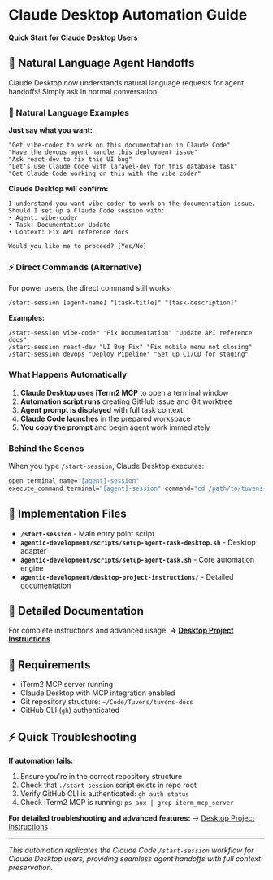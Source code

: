 # Claude Desktop Automation Guide

**Quick Start for Claude Desktop Users**

## 💬 Natural Language Agent Handoffs

Claude Desktop now understands natural language requests for agent handoffs! Simply ask in normal conversation.

### 🎯 Natural Language Examples

**Just say what you want:**
```
"Get vibe-coder to work on this documentation in Claude Code"
"Have the devops agent handle this deployment issue"
"Ask react-dev to fix this UI bug"
"Let's use Claude Code with laravel-dev for this database task"
"Get Claude Code working on this with the vibe coder"
```

**Claude Desktop will confirm:**
```
I understand you want vibe-coder to work on the documentation issue.
Should I set up a Claude Code session with:
• Agent: vibe-coder
• Task: Documentation Update  
• Context: Fix API reference docs

Would you like me to proceed? [Yes/No]
```

### ⚡ Direct Commands (Alternative)

For power users, the direct command still works:
```
/start-session [agent-name] "[task-title]" "[task-description]"
```

**Examples:**
```
/start-session vibe-coder "Fix Documentation" "Update API reference docs"
/start-session react-dev "UI Bug Fix" "Fix mobile menu not closing"  
/start-session devops "Deploy Pipeline" "Set up CI/CD for staging"
```

### What Happens Automatically

1. **Claude Desktop uses iTerm2 MCP** to open a terminal window
2. **Automation script runs** creating GitHub issue and Git worktree
3. **Agent prompt is displayed** with full task context
4. **Claude Code launches** in the prepared workspace
5. **You copy the prompt** and begin agent work immediately

### Behind the Scenes

When you type `/start-session`, Claude Desktop executes:
```bash
open_terminal name="[agent]-session"
execute_command terminal="[agent]-session" command="cd /path/to/tuvens-docs && ./start-session [agent] \"[title]\" \"[description]\""
```

## 📁 Implementation Files

- **`/start-session`** - Main entry point script
- **`agentic-development/scripts/setup-agent-task-desktop.sh`** - Desktop adapter
- **`agentic-development/scripts/setup-agent-task.sh`** - Core automation engine
- **`agentic-development/desktop-project-instructions/`** - Detailed documentation

## 📖 Detailed Documentation

For complete instructions and advanced usage:
**→ [Desktop Project Instructions](./agentic-development/desktop-project-instructions/README.md)**

## 🔧 Requirements

- iTerm2 MCP server running
- Claude Desktop with MCP integration enabled
- Git repository structure: `~/Code/Tuvens/tuvens-docs`
- GitHub CLI (`gh`) authenticated

## ⚡ Quick Troubleshooting

**If automation fails:**
1. Ensure you're in the correct repository structure
2. Check that `./start-session` script exists in repo root
3. Verify GitHub CLI is authenticated: `gh auth status`
4. Check iTerm2 MCP is running: `ps aux | grep iterm_mcp_server`

**For detailed troubleshooting and advanced features:**
→ [Desktop Project Instructions](./agentic-development/desktop-project-instructions/README.md)

---

*This automation replicates the Claude Code `/start-session` workflow for Claude Desktop users, providing seamless agent handoffs with full context preservation.*